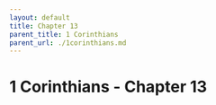 ```yaml
---
layout: default
title: Chapter 13
parent_title: 1 Corinthians
parent_url: ./1corinthians.md
---
```


# 1 Corinthians - Chapter 13

